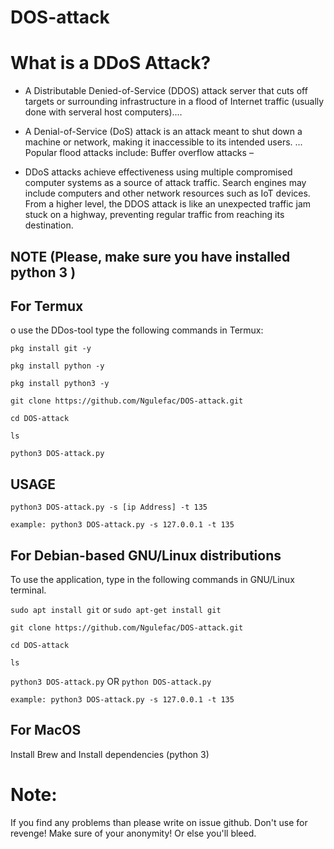 # DOS-attack
# What is a DDoS Attack?

- A Distributable Denied-of-Service (DDOS) attack server that cuts off targets or surrounding infrastructure in a flood of Internet traffic (usually done with serveral host computers)....

- A Denial-of-Service (DoS) attack is an attack meant to shut down a machine or network, making it inaccessible to its intended users. ... Popular flood attacks include: Buffer overflow attacks – 

- DDoS attacks achieve effectiveness using multiple compromised computer systems as a source of attack traffic. Search engines may include computers and other network resources such as IoT devices.
From a higher level, the DDOS attack is like an unexpected traffic jam stuck on a highway, preventing regular traffic from reaching its destination.

## NOTE (Please, make sure you have installed python 3 )
 
## For Termux
o use the DDos-tool type the following commands in Termux:

`pkg install git -y`

`pkg install python -y`

`pkg install python3 -y`

`git clone https://github.com/Ngulefac/DOS-attack.git`

`cd DOS-attack`

`ls`

`python3 DOS-attack.py`


## USAGE

`python3 DOS-attack.py -s [ip Address] -t 135`


`example: python3 DOS-attack.py -s 127.0.0.1 -t 135`

## For Debian-based GNU/Linux distributions

To use the application, type in the following commands in GNU/Linux terminal.


`sudo apt install git` or  `sudo apt-get install git`

`git clone https://github.com/Ngulefac/DOS-attack.git`

`cd DOS-attack`

`ls`

`python3 DOS-attack.py` OR `python DOS-attack.py`

`example: python3 DOS-attack.py -s 127.0.0.1 -t 135`

## For MacOS

Install Brew and Install dependencies (python 3)

# Note:
If you find any problems than please write on issue github. Don't use for revenge! Make sure of your anonymity! Or else you'll bleed.
